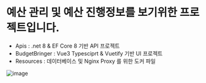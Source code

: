 # 예산 관리 및 예산 진행정보를 보기위한 프로젝트입니다.
- Apis : .net 8 & EF Core 8 기반 API 프로젝트
- BudgetBringer : Vue3 Typesciprt & Vuetify 기반 UI 프로젝트
- Resources : 데이터베이스 및 Nginx Proxy 를 위한 도커 파일


![image](https://github.com/JohnBaek/BudgetBringer/assets/7711376/d509ef2d-e8c1-4cd5-b370-4fa5b8240788)


